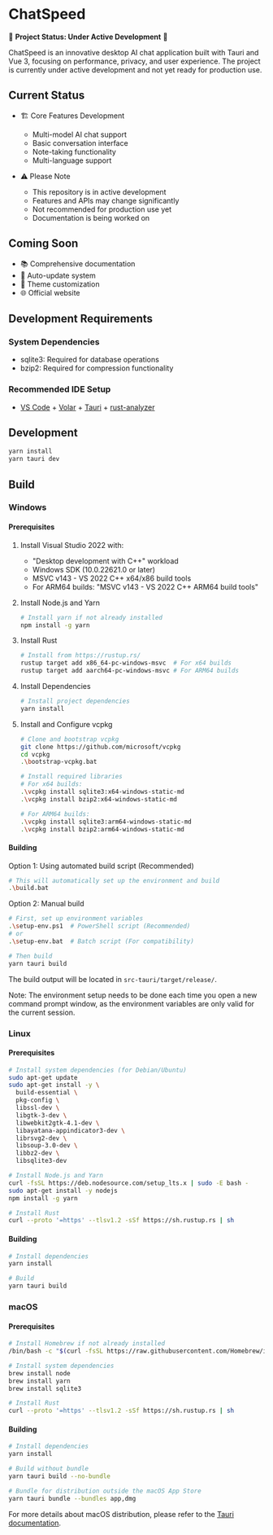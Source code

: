 # ChatSpeed

🚧 **Project Status: Under Active Development** 🚧

ChatSpeed is an innovative desktop AI chat application built with Tauri and Vue 3, focusing on performance, privacy, and user experience. The project is currently under active development and not yet ready for production use.

## Current Status

- 🏗️ Core Features Development
  - Multi-model AI chat support
  - Basic conversation interface
  - Note-taking functionality
  - Multi-language support

- ⚠️ Please Note
  - This repository is in active development
  - Features and APIs may change significantly
  - Not recommended for production use yet
  - Documentation is being worked on

## Coming Soon

- 📚 Comprehensive documentation
- 🔄 Auto-update system
- 🎨 Theme customization
- 🌐 Official website

## Development Requirements

### System Dependencies

- sqlite3: Required for database operations
- bzip2: Required for compression functionality

### Recommended IDE Setup

- [VS Code](https://code.visualstudio.com/) + [Volar](https://marketplace.visualstudio.com/items?itemName=Vue.volar) + [Tauri](https://marketplace.visualstudio.com/items?itemName=tauri-apps.tauri-vscode) + [rust-analyzer](https://marketplace.visualstudio.com/items?itemName=rust-lang.rust-analyzer)

## Development

```sh
yarn install
yarn tauri dev
```

## Build

### Windows

#### Prerequisites

1. Install Visual Studio 2022 with:
   - "Desktop development with C++" workload
   - Windows SDK (10.0.22621.0 or later)
   - MSVC v143 - VS 2022 C++ x64/x86 build tools
   - For ARM64 builds: "MSVC v143 - VS 2022 C++ ARM64 build tools"

2. Install Node.js and Yarn

   ```sh
   # Install yarn if not already installed
   npm install -g yarn
   ```

3. Install Rust

   ```sh
   # Install from https://rustup.rs/
   rustup target add x86_64-pc-windows-msvc  # For x64 builds
   rustup target add aarch64-pc-windows-msvc # For ARM64 builds
   ```

4. Install Dependencies

   ```sh
   # Install project dependencies
   yarn install
   ```

5. Install and Configure vcpkg

   ```sh
   # Clone and bootstrap vcpkg
   git clone https://github.com/microsoft/vcpkg
   cd vcpkg
   .\bootstrap-vcpkg.bat

   # Install required libraries
   # For x64 builds:
   .\vcpkg install sqlite3:x64-windows-static-md
   .\vcpkg install bzip2:x64-windows-static-md

   # For ARM64 builds:
   .\vcpkg install sqlite3:arm64-windows-static-md
   .\vcpkg install bzip2:arm64-windows-static-md
   ```

#### Building

Option 1: Using automated build script (Recommended)

```sh
# This will automatically set up the environment and build
.\build.bat
```

Option 2: Manual build

```sh
# First, set up environment variables
.\setup-env.ps1  # PowerShell script (Recommended)
# or
.\setup-env.bat  # Batch script (For compatibility)

# Then build
yarn tauri build
```

The build output will be located in `src-tauri/target/release/`.

Note: The environment setup needs to be done each time you open a new command prompt window, as the environment variables are only valid for the current session.

### Linux

#### Prerequisites

```sh
# Install system dependencies (for Debian/Ubuntu)
sudo apt-get update
sudo apt-get install -y \
  build-essential \
  pkg-config \
  libssl-dev \
  libgtk-3-dev \
  libwebkit2gtk-4.1-dev \
  libayatana-appindicator3-dev \
  librsvg2-dev \
  libsoup-3.0-dev \
  libbz2-dev \
  libsqlite3-dev

# Install Node.js and Yarn
curl -fsSL https://deb.nodesource.com/setup_lts.x | sudo -E bash -
sudo apt-get install -y nodejs
npm install -g yarn

# Install Rust
curl --proto '=https' --tlsv1.2 -sSf https://sh.rustup.rs | sh
```

#### Building

```sh
# Install dependencies
yarn install

# Build
yarn tauri build
```

### macOS

#### Prerequisites

```sh
# Install Homebrew if not already installed
/bin/bash -c "$(curl -fsSL https://raw.githubusercontent.com/Homebrew/install/HEAD/install.sh)"

# Install system dependencies
brew install node
brew install yarn
brew install sqlite3

# Install Rust
curl --proto '=https' --tlsv1.2 -sSf https://sh.rustup.rs | sh
```

#### Building

```sh
# Install dependencies
yarn install

# Build without bundle
yarn tauri build --no-bundle

# Bundle for distribution outside the macOS App Store
yarn tauri bundle --bundles app,dmg
```

For more details about macOS distribution, please refer to the [Tauri documentation](https://v2.tauri.app/zh-cn/distribute/).
